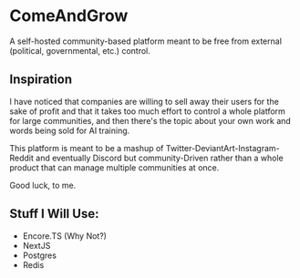 # ComeAndGrow
A self-hosted community-based platform meant to be free from external (political, governmental, etc.) control.

## Inspiration
I have noticed that companies are willing to sell away their users for the sake of profit and that it takes too much effort to control a whole platform for large communities, and then there's the topic about your own work and words being sold for AI training.

This platform is meant to be a mashup of Twitter-DeviantArt-Instagram-Reddit and eventually Discord but community-Driven rather than a whole product that can manage multiple communities at once.

Good luck, to me.

## Stuff I Will Use:
- Encore.TS (Why Not?)
- NextJS
- Postgres
- Redis